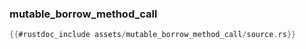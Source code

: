 ### mutable_borrow_method_call

```rust
{{#rustdoc_include assets/mutable_borrow_method_call/source.rs}}
```
<div class="flex-container vis_block" style="position:relative; margin-left:-75px; margin-right:-75px; display: none;">
	<object type="image/svg+xml" class="mutable_borrow_method_call code_panel" data="assets/mutable_borrow_method_call/vis_code.svg"></object>
	<object type="image/svg+xml" class="mutable_borrow_method_call tl_panel" data="assets/mutable_borrow_method_call/vis_timeline.svg" style="width: auto;" onmouseenter="helpers('mutable_borrow_method_call')"></object>
</div>